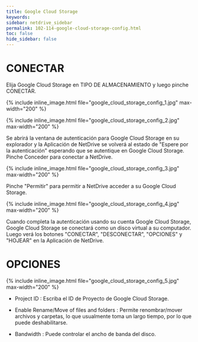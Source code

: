 ```yaml
---
title: Google Cloud Storage
keywords:
sidebar: netdrive_sidebar
permalink: 102-114-google-cloud-storage-config.html
toc: false
hide_sidebar: false
---
```


CONECTAR
==================
Elija Google Cloud Storage en TIPO DE ALMACENAMIENTO y luego pinche CONECTAR.


{% include inline_image.html file="google_cloud_storage_config_1.jpg" max-width="200" %}


{% include inline_image.html file="google_cloud_storage_config_2.jpg" max-width="200" %}


Se abrirá la ventana de autenticación para Google Cloud Storage en su explorador y la Aplicación de NetDrive se volverá al estado de "Espere por la autenticación" esperando que se autentique en Google Cloud Storage. Pinche Conceder para conectar a NetDrive.


{% include inline_image.html file="google_cloud_storage_config_3.jpg" max-width="200" %}


Pinche "Permitir" para permitir a NetDrive acceder a su Google Cloud Storage.


{% include inline_image.html file="google_cloud_storage_config_4.jpg" max-width="200" %}


Cuando completa la autenticación usando su cuenta Google Cloud Storage, Google Cloud Storage se conectará como un disco virtual a su computador. Luego verá los botones "CONECTAR", "DESCONECTAR", "OPCIONES" y "HOJEAR" en la Aplicación de NetDrive.


OPCIONES
==================


{% include inline_image.html file="google_cloud_storage_config_5.jpg" max-width="200" %}


* Project ID : Escriba el ID de Proyecto de Google Cloud Storage.

* Enable Rename/Move of files and folders : Permite renombrar/mover archivos y carpetas, lo que usualmente toma un largo tiempo, por lo que puede deshabilitarse.

* Bandwidth : Puede controlar el ancho de banda del disco.

